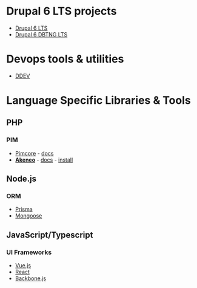 # Drupal 6 LTS projects
* [Drupal 6 LTS](https://github.com/mazzarito/Drupal6-LTS)
* [Drupal 6 DBTNG LTS](https://github.com/mazzarito/dbtng)
  
# Devops tools & utilities
* [DDEV](https://github.com/drud/ddev)

# Language Specific Libraries & Tools

## PHP
### PIM
* [Pimcore](https://pimcore.com/en) - [docs](https://pimcore.com/docs/pimcore/current/index.html)
* **[Akeneo](https://akeneo.com/)** - [docs](https://docs.akeneo.com/master) - [install](https://docs.akeneo.com/master/install_pim/manual/installation_ce.html)

## Node.js
### ORM
* [Prisma](https://www.prisma.io/docs/concepts/overview/what-is-prisma) 
* [Mongoose](https://mongoosejs.com/docs/index.html) 

## JavaScript/Typescript
### UI Frameworks
* [Vue.js](https://vuejs.org/)
* [React](https://reactjs.org/)
* [Backbone.js](http://backbonejs.org/)

<!--
**mazzarito/mazzarito** is a ✨ _special_ ✨ repository because its `README.md` (this file) appears on your GitHub profile.

Here are some ideas to get you started:

- 🔭 I’m currently working on ...
- 🌱 I’m currently learning ...
- 👯 I’m looking to collaborate on ...
- 🤔 I’m looking for help with ...
- 💬 Ask me about ...
- 📫 How to reach me: ...
- 😄 Pronouns: ...
- ⚡ Fun fact: ...
-->

